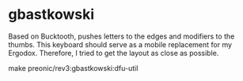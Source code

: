 # gbastkowski

Based on Bucktooth, pushes letters to the edges and modifiers to the thumbs.
This keyboard should serve as a mobile replacement for my Ergodox. Therefore, I tried to get the layout as close as possible.

make preonic/rev3:gbastkowski:dfu-util
